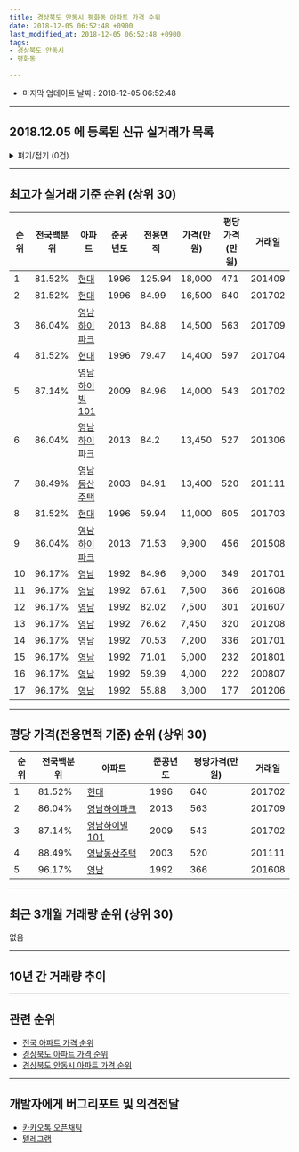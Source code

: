 ```yaml
---
title: 경상북도 안동시 평화동 아파트 가격 순위
date: 2018-12-05 06:52:48 +0900
last_modified_at: 2018-12-05 06:52:48 +0900
tags:
- 경상북도 안동시
- 평화동

---
```


* 마지막 업데이트 날짜 : 2018-12-05 06:52:48

---

## 2018.12.05 에 등록된 신규 실거래가 목록

<details>
<summary>펴기/접기 (0건)</summary>
<div markdown="1">

|아파트|전국백분위|준공년도|전용면적|가격(만원)|평당가격(만원)|거래일|
|---|---|---|---|---|---|---|
|없음|||||||


</div>
</details>

---

## 최고가 실거래 기준 순위 (상위 30)


|순위|전국백분위|아파트|준공년도|전용면적|가격(만원)|평당가격(만원)|거래일|
|---|---|---|---|---|---|---|---|
|1|81.52%|[현대](https://search.naver.com/search.naver?query=%EA%B2%BD%EC%83%81%EB%B6%81%EB%8F%84+%EC%95%88%EB%8F%99%EC%8B%9C+%ED%8F%89%ED%99%94%EB%8F%99+%ED%98%84%EB%8C%80)|1996|125.94|18,000|471|201409|
|2|81.52%|[현대](https://search.naver.com/search.naver?query=%EA%B2%BD%EC%83%81%EB%B6%81%EB%8F%84+%EC%95%88%EB%8F%99%EC%8B%9C+%ED%8F%89%ED%99%94%EB%8F%99+%ED%98%84%EB%8C%80)|1996|84.99|16,500|640|201702|
|3|86.04%|[영남하이파크](https://search.naver.com/search.naver?query=%EA%B2%BD%EC%83%81%EB%B6%81%EB%8F%84+%EC%95%88%EB%8F%99%EC%8B%9C+%ED%8F%89%ED%99%94%EB%8F%99+%EC%98%81%EB%82%A8%ED%95%98%EC%9D%B4%ED%8C%8C%ED%81%AC)|2013|84.88|14,500|563|201709|
|4|81.52%|[현대](https://search.naver.com/search.naver?query=%EA%B2%BD%EC%83%81%EB%B6%81%EB%8F%84+%EC%95%88%EB%8F%99%EC%8B%9C+%ED%8F%89%ED%99%94%EB%8F%99+%ED%98%84%EB%8C%80)|1996|79.47|14,400|597|201704|
|5|87.14%|[영남하이빌101](https://search.naver.com/search.naver?query=%EA%B2%BD%EC%83%81%EB%B6%81%EB%8F%84+%EC%95%88%EB%8F%99%EC%8B%9C+%ED%8F%89%ED%99%94%EB%8F%99+%EC%98%81%EB%82%A8%ED%95%98%EC%9D%B4%EB%B9%8C101)|2009|84.96|14,000|543|201702|
|6|86.04%|[영남하이파크](https://search.naver.com/search.naver?query=%EA%B2%BD%EC%83%81%EB%B6%81%EB%8F%84+%EC%95%88%EB%8F%99%EC%8B%9C+%ED%8F%89%ED%99%94%EB%8F%99+%EC%98%81%EB%82%A8%ED%95%98%EC%9D%B4%ED%8C%8C%ED%81%AC)|2013|84.2|13,450|527|201306|
|7|88.49%|[영남동산주택](https://search.naver.com/search.naver?query=%EA%B2%BD%EC%83%81%EB%B6%81%EB%8F%84+%EC%95%88%EB%8F%99%EC%8B%9C+%ED%8F%89%ED%99%94%EB%8F%99+%EC%98%81%EB%82%A8%EB%8F%99%EC%82%B0%EC%A3%BC%ED%83%9D)|2003|84.91|13,400|520|201111|
|8|81.52%|[현대](https://search.naver.com/search.naver?query=%EA%B2%BD%EC%83%81%EB%B6%81%EB%8F%84+%EC%95%88%EB%8F%99%EC%8B%9C+%ED%8F%89%ED%99%94%EB%8F%99+%ED%98%84%EB%8C%80)|1996|59.94|11,000|605|201703|
|9|86.04%|[영남하이파크](https://search.naver.com/search.naver?query=%EA%B2%BD%EC%83%81%EB%B6%81%EB%8F%84+%EC%95%88%EB%8F%99%EC%8B%9C+%ED%8F%89%ED%99%94%EB%8F%99+%EC%98%81%EB%82%A8%ED%95%98%EC%9D%B4%ED%8C%8C%ED%81%AC)|2013|71.53|9,900|456|201508|
|10|96.17%|[영남](https://search.naver.com/search.naver?query=%EA%B2%BD%EC%83%81%EB%B6%81%EB%8F%84+%EC%95%88%EB%8F%99%EC%8B%9C+%ED%8F%89%ED%99%94%EB%8F%99+%EC%98%81%EB%82%A8)|1992|84.96|9,000|349|201701|
|11|96.17%|[영남](https://search.naver.com/search.naver?query=%EA%B2%BD%EC%83%81%EB%B6%81%EB%8F%84+%EC%95%88%EB%8F%99%EC%8B%9C+%ED%8F%89%ED%99%94%EB%8F%99+%EC%98%81%EB%82%A8)|1992|67.61|7,500|366|201608|
|12|96.17%|[영남](https://search.naver.com/search.naver?query=%EA%B2%BD%EC%83%81%EB%B6%81%EB%8F%84+%EC%95%88%EB%8F%99%EC%8B%9C+%ED%8F%89%ED%99%94%EB%8F%99+%EC%98%81%EB%82%A8)|1992|82.02|7,500|301|201607|
|13|96.17%|[영남](https://search.naver.com/search.naver?query=%EA%B2%BD%EC%83%81%EB%B6%81%EB%8F%84+%EC%95%88%EB%8F%99%EC%8B%9C+%ED%8F%89%ED%99%94%EB%8F%99+%EC%98%81%EB%82%A8)|1992|76.62|7,450|320|201208|
|14|96.17%|[영남](https://search.naver.com/search.naver?query=%EA%B2%BD%EC%83%81%EB%B6%81%EB%8F%84+%EC%95%88%EB%8F%99%EC%8B%9C+%ED%8F%89%ED%99%94%EB%8F%99+%EC%98%81%EB%82%A8)|1992|70.53|7,200|336|201701|
|15|96.17%|[영남](https://search.naver.com/search.naver?query=%EA%B2%BD%EC%83%81%EB%B6%81%EB%8F%84+%EC%95%88%EB%8F%99%EC%8B%9C+%ED%8F%89%ED%99%94%EB%8F%99+%EC%98%81%EB%82%A8)|1992|71.01|5,000|232|201801|
|16|96.17%|[영남](https://search.naver.com/search.naver?query=%EA%B2%BD%EC%83%81%EB%B6%81%EB%8F%84+%EC%95%88%EB%8F%99%EC%8B%9C+%ED%8F%89%ED%99%94%EB%8F%99+%EC%98%81%EB%82%A8)|1992|59.39|4,000|222|200807|
|17|96.17%|[영남](https://search.naver.com/search.naver?query=%EA%B2%BD%EC%83%81%EB%B6%81%EB%8F%84+%EC%95%88%EB%8F%99%EC%8B%9C+%ED%8F%89%ED%99%94%EB%8F%99+%EC%98%81%EB%82%A8)|1992|55.88|3,000|177|201206|


---

## 평당 가격(전용면적 기준) 순위 (상위 30)


|순위|전국백분위|아파트|준공년도|평당가격(만원)|거래일|
|---|---|---|---|---|---|
|1|81.52%|[현대](https://search.naver.com/search.naver?query=%EA%B2%BD%EC%83%81%EB%B6%81%EB%8F%84+%EC%95%88%EB%8F%99%EC%8B%9C+%ED%8F%89%ED%99%94%EB%8F%99+%ED%98%84%EB%8C%80)|1996|640|201702|
|2|86.04%|[영남하이파크](https://search.naver.com/search.naver?query=%EA%B2%BD%EC%83%81%EB%B6%81%EB%8F%84+%EC%95%88%EB%8F%99%EC%8B%9C+%ED%8F%89%ED%99%94%EB%8F%99+%EC%98%81%EB%82%A8%ED%95%98%EC%9D%B4%ED%8C%8C%ED%81%AC)|2013|563|201709|
|3|87.14%|[영남하이빌101](https://search.naver.com/search.naver?query=%EA%B2%BD%EC%83%81%EB%B6%81%EB%8F%84+%EC%95%88%EB%8F%99%EC%8B%9C+%ED%8F%89%ED%99%94%EB%8F%99+%EC%98%81%EB%82%A8%ED%95%98%EC%9D%B4%EB%B9%8C101)|2009|543|201702|
|4|88.49%|[영남동산주택](https://search.naver.com/search.naver?query=%EA%B2%BD%EC%83%81%EB%B6%81%EB%8F%84+%EC%95%88%EB%8F%99%EC%8B%9C+%ED%8F%89%ED%99%94%EB%8F%99+%EC%98%81%EB%82%A8%EB%8F%99%EC%82%B0%EC%A3%BC%ED%83%9D)|2003|520|201111|
|5|96.17%|[영남](https://search.naver.com/search.naver?query=%EA%B2%BD%EC%83%81%EB%B6%81%EB%8F%84+%EC%95%88%EB%8F%99%EC%8B%9C+%ED%8F%89%ED%99%94%EB%8F%99+%EC%98%81%EB%82%A8)|1992|366|201608|


---

## 최근 3개월 거래량 순위 (상위 30)

없음

---

## 10년 간 거래량 추이


<div style="width:100%;">
    <canvas id="deal_progress" height="250"></canvas>
</div>

<script>
new Chart(document.getElementById("deal_progress"), {
    type: 'line',
    data: {
        labels: ['200812','200901','200902','200903','200904','200905','200906','200907','200908','200909','200910','200911','200912','201001','201002','201003','201004','201005','201006','201007','201008','201009','201010','201011','201012','201101','201102','201103','201104','201105','201106','201107','201108','201109','201110','201111','201112','201201','201202','201203','201204','201205','201206','201207','201208','201209','201210','201211','201212','201301','201302','201303','201304','201305','201306','201307','201308','201309','201310','201311','201312','201401','201402','201403','201404','201405','201406','201407','201408','201409','201410','201411','201412','201501','201502','201503','201504','201505','201506','201507','201508','201509','201510','201511','201512','201601','201602','201603','201604','201605','201606','201607','201608','201609','201610','201611','201612','201701','201702','201703','201704','201705','201706','201707','201708','201709','201710','201711','201712','201801','201802','201803','201804','201805','201806','201807','201808','201809','201810','201811','201812'],
        datasets: [{
            label: '실거래 수',
            pointRadius: 1,
            data: [0, 0, 1, 0, 0, 0, 1, 2, 3, 2, 5, 6, 4, 3, 1, 2, 1, 2, 5, 4, 2, 1, 2, 1, 1, 4, 2, 2, 0, 2, 3, 0, 2, 3, 1, 2, 1, 1, 2, 3, 3, 2, 2, 4, 2, 0, 3, 2, 0, 1, 1, 1, 1, 1, 3, 1, 1, 1, 3, 1, 0, 3, 5, 2, 4, 1, 1, 1, 1, 1, 4, 3, 1, 1, 0, 3, 6, 2, 2, 1, 3, 0, 5, 2, 1, 1, 3, 1, 3, 3, 0, 1, 2, 1, 2, 4, 4, 4, 5, 5, 2, 0, 3, 2, 1, 2, 0, 1, 3, 1, 2, 4, 0, 0, 5, 1, 1, 1, 0, 0, 0],
            borderColor: "rgba(255, 201, 14, 1)",
            backgroundColor: "rgba(255, 201, 14, 0.5)",
            fill: true,
        }]
    },
    options: {
        responsive: true,
        title: {
            display: true,
            text: '10년간 거래량 추이'
        },
        tooltips: {
            mode: 'index',
            intersect: false,
        },
        hover: {
            mode: 'nearest',
            intersect: true
        },
        scales: {
            xAxes: [{
                display: true,
                scaleLabel: {
                    display: true,
                    labelString: '년/월'
                }
            }],
            yAxes: [{
                display: true,
                ticks: {
                    suggestedMin: 0,
                },
                scaleLabel: {
                    display: true,
                    labelString: '실거래 수'
                }
            }]
        }
    }
});

</script>


---

## 관련 순위

- [전국 아파트 가격 순위](https://inasie.github.io/apt-ranking/전국)
- [경상북도 아파트 가격 순위](https://inasie.github.io/apt-ranking/경상북도)
- [경상북도 안동시 아파트 가격 순위](https://inasie.github.io/apt-ranking/경상북도-안동시)


---

## 개발자에게 버그리포트 및 의견전달

- [카카오톡 오픈채팅](https://open.kakao.com/o/gLJUAP4)
- [텔레그램](https://t.me/inasie)

